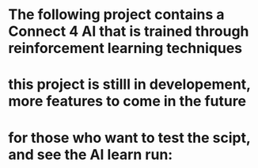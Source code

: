 # The following project contains a Connect 4 AI that is trained through reinforcement learning techniques

# this project is stilll in developement, more features to come in the future

# for those who want to test the scipt, and see the AI learn run: 